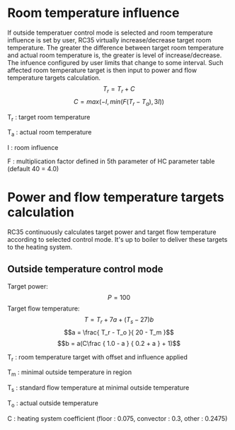 # Room temperature influence
If outside temperatuer control mode is selected and room temperature influence is set by user, RC35 virtually increase/decrease target room temperature. The greater the difference between target room temperature and actual room temperature is, the greater is level of increase/decrease. The infuence configured by user limits that change to some interval. Such affected room temperature target is then input to power and flow temperature targets calculation.
$$T_r = T_r + C$$
$$C = max(-I, min(F(T_r - T_a), 3I))$$

T<sub>r</sub> : target room temperature

T<sub>a</sub> : actual room temperature

I : room influence

F : multiplication factor defined in 5th parameter of HC parameter table (default 40 = 4.0)

# Power and flow temperature targets calculation
RC35 continuously calculates target power and target flow temperature according to selected control mode. It's up to boiler to deliver these targets to the heating system.

## Outside temperature control mode
Target power:
$$P = 100$$
Target flow temperature:
$$T = T_r + 7a + (T_s - 27)b$$
$$a = \frac{ T_r - T_o }{ 20 - T_m }$$
$$b = a(C\frac { 1.0 - a } { 0.2 + a } + 1)$$

T<sub>r</sub> : room temperature target with offset and influence applied

T<sub>m</sub> : minimal outside temperature in region

T<sub>s</sub> : standard flow temperature at minimal outside temperature

T<sub>o</sub> : actual outside temperature

C : heating system coefficient (floor : 0.075, convector : 0.3, other : 0.2475)
